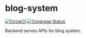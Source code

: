 # blog-system

[![CircleCI](https://circleci.com/gh/thinhlvv/blog-system/tree/master.svg?style=svg&circle-token=47214c8eef0e763d2f4d529b884f0e9cc0141217)](https://circleci.com/gh/thinhlvv/blog-system/tree/master)
[![Coverage Status](https://coveralls.io/repos/github/thinhlvv/blog-system/badge.svg?branch=master&service=github&kill_cache=1)](https://coveralls.io/github/thinhlvv/blog-system?branch=master&kill_cache=1)

Backend serves APIs for blog system.
